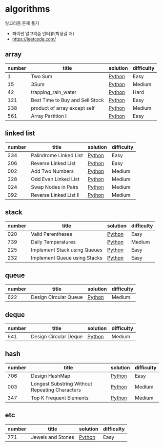 # algorithms

알고리즘 문제 풀기



- 파이썬 알고리즘 인터뷰(박상길 저)
- https://leetcode.com/



## array

| number | title                           | solution                                                     | difficulty |
| ------ | ------------------------------- | ------------------------------------------------------------ | ---------- |
| 1      | Two Sum                         | [Python](https://github.com/leegwae/algorithms/blob/main/array/001_two_sum.py) | Easy       |
| 15     | 3Sum                            | [Python](https://github.com/leegwae/algorithms/blob/main/array/015_3Sum.py) | Medium     |
| 42     | trapping_rain_water             | [Python](https://github.com/leegwae/algorithms/blob/main/array/042_trapping_rain_water.py) | Hard       |
| 121    | Best Time to Buy and Sell Stock | [Python](https://github.com/leegwae/algorithms/blob/main/array/121_best_time_to_but_and_sell_stock.py) | Easy       |
| 238    | product of array except self    | [Python](https://github.com/leegwae/algorithms/blob/main/array/238_product_of_array_except_self.py) | Medium     |
| 561    | Array Partition I               | [Python](https://github.com/leegwae/algorithms/blob/main/array/561_array_partition_i.py) | Easy       |



## linked list

| number | title                  | solution                                                     | difficulty |
| ------ | ---------------------- | ------------------------------------------------------------ | ---------- |
| 234    | Palindrome Linked List | [Python](https://github.com/leegwae/algorithms/blob/main/linked_list/234_palindrome_linked_list.py) | Easy       |
| 206    | Reverse Linked List    | [Python](https://github.com/leegwae/algorithms/blob/main/linked_list/206_reverse_linked_list.py) | Easy       |
| 002    | Add Two Numbers        | [Python](https://github.com/leegwae/algorithms/blob/main/linked_list/206_reverse_linked_list.py) | Medium     |
| 328    | Odd Even Linked List   | [Python](https://github.com/leegwae/algorithms/blob/main/linked_list/328_odd_even_linked_list.py) | Medium     |
| 024    | Swap Nodes in Pairs    | [Python](https://github.com/leegwae/algorithms/blob/main/linked_list/024_swap_nodes_in_pairs.py) | Medium     |
| 092    | Reverse Linked List II | [Python](https://github.com/leegwae/algorithms/blob/main/linked_list/092_reverse_linked_list_ii.py) | Medium     |



## stack

| number | title                        | solution                                                     | difficulty |
| ------ | ---------------------------- | ------------------------------------------------------------ | ---------- |
| 020    | Valid Parentheses            | [Python](https://github.com/leegwae/algorithms/blob/main/stack/20_valid_parentheses.py) | Easy       |
| 739    | Daily Temperatures           | [Python](https://github.com/leegwae/algorithms/blob/main/stack/739_daily_temperatures.py) | Medium     |
| 225    | Implement Stack using Queues | [Python](https://github.com/leegwae/algorithms/blob/main/stack/225_implement_stack_using_queues.py) | Easy       |
| 232    | Implement Queue using Stacks | [Python](https://github.com/leegwae/algorithms/blob/main/stack/232_implement_queue_using_stacks.py) | Easy       |



## queue

| number | title                 | solution                                                     | difficulty |
| ------ | --------------------- | ------------------------------------------------------------ | ---------- |
| 622    | Design Circular Queue | [Python](https://github.com/leegwae/algorithms/blob/main/queue/622_design_circular_queue.py) | Medium     |



## deque

| number | title                 | solution                                                     | difficulty |
| ------ | --------------------- | ------------------------------------------------------------ | ---------- |
| 641    | Design Circular Deque | [Python](https://github.com/leegwae/algorithms/blob/main/deque/641_design_circular_deque.py) | Medium     |



## hash

| number | title                                          | solution                                                     | difficulty |
| ------ | ---------------------------------------------- | ------------------------------------------------------------ | ---------- |
| 706    | Design HashMap                                 | [Python](https://github.com/leegwae/algorithms/blob/main/hashmap/706_design_hashmap.py) | Easy       |
| 003    | Longest Substring Without Repeating Characters | [Python](https://github.com/leegwae/algorithms/blob/main/hashmap/003_longest_substring_without_repeating_characters.py) | Medium     |
| 347    | Top K Frequent Elements                        | [Python](https://github.com/leegwae/algorithms/blob/main/hashmap/347_top_k_frequent_elements.py) | Medium     |



## etc

| number | title             | solution                                                     | difficulty |
| ------ | ----------------- | ------------------------------------------------------------ | ---------- |
| 771    | Jewels and Stones | [Python](https://github.com/leegwae/algorithms/blob/main/etc/771_jewels_and_stones.py) | Easy       |

